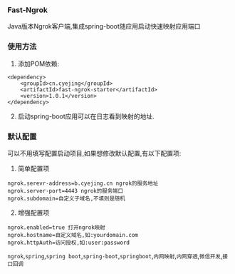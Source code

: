 ### Fast-Ngrok

Java版本Ngrok客户端,集成spring-boot随应用启动快速映射应用端口

### 使用方法

1. 添加POM依赖: 

```
<dependency>
    <groupId>cn.cyejing</groupId>
    <artifactId>fast-ngrok-starter</artifactId>
    <version>1.0.1</version>
</dependency>
```

2. 启动spring-boot应用可以在日志看到映射的地址.

### 默认配置
可以不用填写配置启动项目,如果想修改默认配置,有以下配置项:
1. 简单配置项
```
ngrok.serevr-address=b.cyejing.cn ngrok的服务地址
ngrok.server-port=4443 ngrok的服务端口
ngrok.subdomain=自定义子域名,不填则是随机
```
2. 增强配置项
```
ngrok.enabled=true 打开ngrok映射
ngrok.hostname=自定义域名,如:yourdomain.com
ngrok.httpAuth=访问授权,如:user:password
```

``ngrok``,``spring``,``spring boot``,``spring-boot``,``springboot``,``内网映射``,``内网穿透``,``微信开发``,``接口回调``